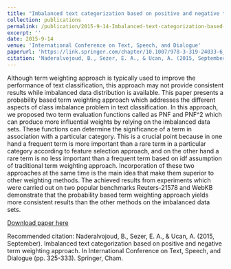 ```yaml
---
title: "Imbalanced text categorization based on positive and negative term weighting approach"
collection: publications
permalink: /publication/2015-9-14-Imbalanced-text-categorization-based-on-positive-and-negative-term-weighting-approach
excerpt: ''
date: 2015-9-14
venue: 'International Conference on Text, Speech, and Dialogue'
paperurl: 'https://link.springer.com/chapter/10.1007/978-3-319-24033-6_37'
citation: 'Naderalvojoud, B., Sezer, E. A., & Ucan, A. (2015, September). Imbalanced text categorization based on positive and negative term weighting approach. In International Conference on Text, Speech, and Dialogue (pp. 325-333). Springer, Cham.'
---
```

Although term weighting approach is typically used to improve the performance of text classification, this approach may not provide consistent results while imbalanced data distribution is available. This paper presents a probability based term weighting approach which addresses the different aspects of class imbalance problem in text classification. In this approach, we proposed two term evaluation functions called as PNF and PNF^2 which can produce more influential weights by relying on the imbalanced data sets. These functions can determine the significance of a term in association with a particular category. This is a crucial point because in one hand a frequent term is more important than a rare term in a particular category according to feature selection approach, and on the other hand a rare term is no less important than a frequent term based on idf assumption of traditional term weighting approach. Incorporation of these two approaches at the same time is the main idea that make them superior to other weighting methods. The achieved results from experiments which were carried out on two popular benchmarks Reuters-21578 and WebKB demonstrate that the probability based term weighting approach yields more consistent results than the other methods on the imbalanced data sets.

[Download paper here](https://link.springer.com/chapter/10.1007/978-3-319-24033-6_37)

Recommended citation: Naderalvojoud, B., Sezer, E. A., & Ucan, A. (2015, September). Imbalanced text categorization based on positive and negative term weighting approach. In International Conference on Text, Speech, and Dialogue (pp. 325-333). Springer, Cham.
